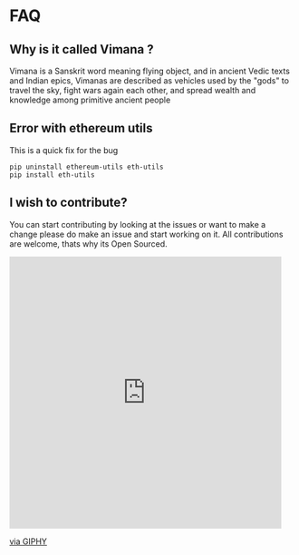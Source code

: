 # FAQ



## Why is it called Vimana ?

Vimana is a Sanskrit word meaning flying object, and in ancient Vedic texts and Indian epics, Vimanas are described as vehicles used by the "gods" to travel the sky, fight wars again each other, and spread wealth and knowledge among primitive ancient people


## Error with ethereum utils 

This is a quick fix for the bug

```
pip uninstall ethereum-utils eth-utils 
pip install eth-utils
```

## I wish to contribute?

You can start contributing by looking at the issues or want to make a change please do make an issue and start working on it. All contributions are welcome, thats why its Open Sourced. 

<iframe src="https://giphy.com/embed/ms8sgwQuPpIQg" width="480" height="480" frameBorder="0" class="giphy-embed" allowFullScreen></iframe><p><a href="https://giphy.com/gifs/indiana-jones-sean-connery-the-last-crusade-ms8sgwQuPpIQg">via GIPHY</a></p>